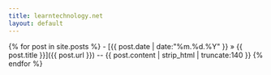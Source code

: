 ```yaml
---
title: learntechnology.net
layout: default
---
```


<div class="posts" markdown="1">
{% for post in site.posts %}
- [{{ post.date | date:"%m.%d.%Y" }} &raquo; {{ post.title }}]({{ post.url }}) -- {{ post.content | strip_html | truncate:140 }}
{% endfor %}
</div>	